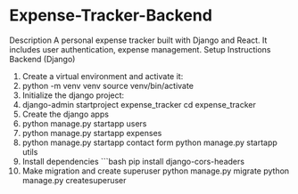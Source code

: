 # Expense-Tracker-Backend
Description
A personal expense tracker built with Django and React. It includes user authentication, expense management.
Setup Instructions
Backend (Django)
1.	Create a virtual environment and activate it:
2.	  python -m venv venv
  source venv/bin/activate
3.	Initialize the django project:
4.	 django-admin startproject expense_tracker
 cd expense_tracker
5.	Create the django apps
6.	 python manage.py startapp users
7.	 python manage.py startapp expenses
8.	 python manage.py startapp contact form
 python manage.py startapp utils
9.	Install dependencies ```bash pip install  django-cors-headers
10.	Make migration and create superuser
  python manage.py migrate
  python manage.py createsuperuser

